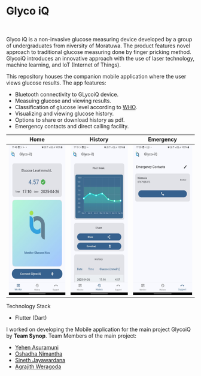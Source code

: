 # Glyco iQ
<img src="glycoiqapp/assets/icons/splash.png" alt="" height="200">

Glyco iQ is a non-invasive glucose measuring device developed by a group of undergraduates from niversity of Moratuwa. The product features novel approach to traditional glucose measuring done by finger pricking method. GlycoiQ introduces an innovative approach with the use of laser technology, machine learning, and IoT (Internet of Things).

This repository houses the companion mobile application where the user views glucose results. The app features:

- Bluetooth connectivity to GLycoiQ device.
- Measuing glucose and viewing results.
- Classification of glucose level according to  [WHO](https://www.who.int/data/gho/indicator-metadata-registry/imr-details/2380).
- Visualizing and viewing glucose history.
- Options to share or download history as pdf.
- Emergency contacts and direct calling facility.


Home | History | Emergency
---|---|---
<img src="docs/home.jpeg" alt="" height="400">|<img src="docs/history.jpeg" alt="" height="400">|<img src="docs/emergency.jpeg" alt="" height="400">

Technology Stack
- Flutter (Dart)


I worked on developing the Mobile application for the main project GlycoiQ by **Team Synop**.
Team Members of the main project: 
- [Yehen Asuramuni](https://github.com/yhnx)
- [Oshadha Nimantha](https://github.com/Oshadha-Nimantha)
- [Sineth Jayawardana](https://github.com/SinethS)
- [Agrajith Weragoda]()

